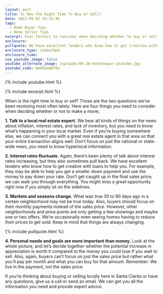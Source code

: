 ```yaml
---
layout: post
title: Is Now the Right Time To Buy or Sell?
date: 2022-05-02 15:32:46
tags:
  - Home Buyer Tips
  - Home Seller Tips
excerpt: Four factors to consider when deciding whether to buy or sell now or wait.
enclosure:
pullquote: We have excellent lenders who know how to get creative with loans.
enclosure_type: video/mp4
enclosure_time:
use_youtube_image: false
youtube_alternate_image: /uploads/04-26-montemayor-youtube.jpg
youtube_code: We692dqH70o
---
```

{% include youtube.html %}

{% include excerpt.html %}

When is the right time to buy or sell? Those are the two questions we’ve been receiving most often lately. Here are four things you need to consider when deciding whether or not to make a move;

**1\. Talk to a local real estate expert.** We hear all kinds of things on the news about inflation, interest rates, and lack of inventory, but you need to know what’s happening in your local market. Even if you’re buying somewhere else, we can connect you with a great real estate agent in that area so that your entire transaction aligns well. Don’t focus on just the national or state-wide news, you need to know hyperlocal information.&nbsp;

**2\. Interest rates fluctuate.** Again, there’s been plenty of talk about interest rates increasing, but they also sometimes pull back. We have excellent lenders who know how to get creative with loans to help you. For example, they may be able to help you get a smaller down payment and use the money to pay down your rate. Don’t get caught up in the final sales price; we can walk you through everything. You might miss a great opportunity right now if you simply sit on the sidelines.&nbsp;

**3\. Markets and seasons change.** What was true 30 to 90 days ago in a certain neighborhood may not be true today. Also, buyers should focus on their monthly payments instead of the sales price. However, other neighborhoods and price points are only getting a few showings and maybe one or two offers. We’re occasionally even seeing homes having to reduce their prices to get sold. Keep in mind that things are always changing.

{% include pullquote.html %}

**4\. Personal needs and goals are more important than money.** Look at the whole picture, and let’s decide together whether the potential increase in appreciation is worth it compared to the money you could lose if you wait to sell. Also, again, buyers can’t focus on just the sales price but rather what you’ll pay per month and what you can buy for that amount. Remember: We live in the payment, not the sales price.

If you’re thinking about buying or selling locally here in Santa Clarita or have any questions, give us a call or send an email. We can get you all the information you need and provide expert advice.
